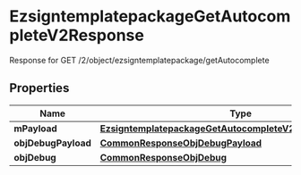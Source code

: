 

# EzsigntemplatepackageGetAutocompleteV2Response

Response for GET /2/object/ezsigntemplatepackage/getAutocomplete

## Properties

| Name | Type | Description | Notes |
|------------ | ------------- | ------------- | -------------|
|**mPayload** | [**EzsigntemplatepackageGetAutocompleteV2ResponseMPayload**](EzsigntemplatepackageGetAutocompleteV2ResponseMPayload.md) |  |  |
|**objDebugPayload** | [**CommonResponseObjDebugPayload**](CommonResponseObjDebugPayload.md) |  |  [optional] |
|**objDebug** | [**CommonResponseObjDebug**](CommonResponseObjDebug.md) |  |  [optional] |



